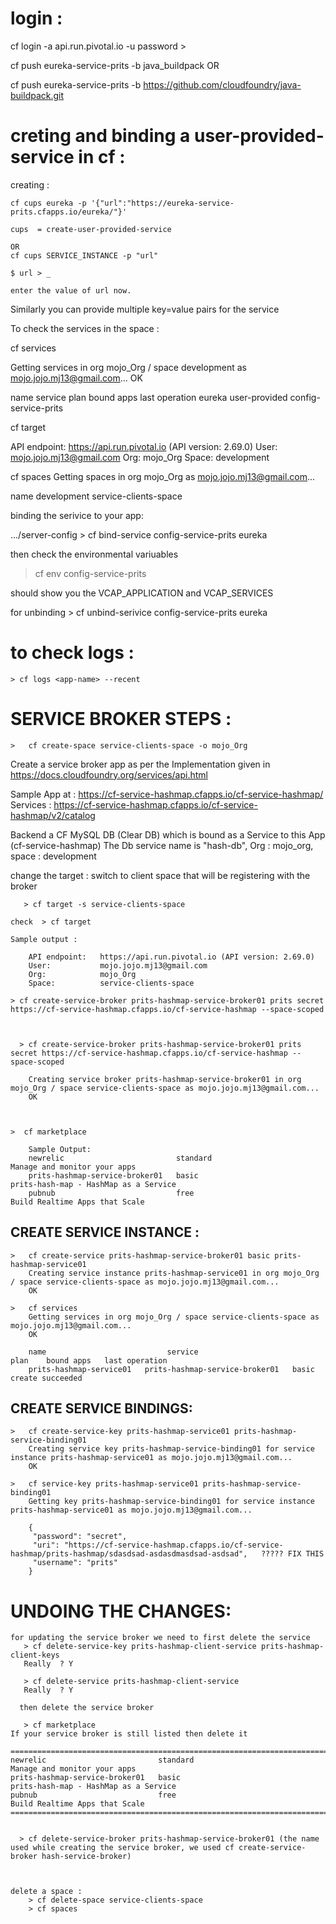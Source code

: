 login :
==============================================================================
cf login -a api.run.pivotal.io -u <your email>
password > <your password>

cf push eureka-service-prits -b java_buildpack
OR

cf push eureka-service-prits -b https://github.com/cloudfoundry/java-buildpack.git


creting and binding a user-provided-service in cf :
===============================================================================

creating :

	cf cups eureka -p '{"url":"https://eureka-service-prits.cfapps.io/eureka/"}'
	
	cups  = create-user-provided-service
	
	OR
	cf cups SERVICE_INSTANCE -p "url"
	
	$ url > _

	enter the value of url now.

Similarly you can provide multiple key=value pairs for the service

To check the services  in the space :

cf services	

Getting services in org mojo_Org / space development as mojo.jojo.mj13@gmail.com...
OK

name     service         plan   bound apps             last operation
eureka   user-provided          config-service-prits

cf target

API endpoint:   https://api.run.pivotal.io (API version: 2.69.0)
User:           mojo.jojo.mj13@gmail.com
Org:            mojo_Org
Space:          development


cf spaces
Getting spaces in org mojo_Org as mojo.jojo.mj13@gmail.com...

name
development
service-clients-space


	
binding the serivice to your app:

.../server-config > cf bind-service config-service-prits eureka


then check the environmental variuables

   > cf env config-service-prits
   
   
   should show you the VCAP_APPLICATION and VCAP_SERVICES
   

for unbinding  > cf unbind-serivice config-service-prits eureka

to check logs :
==============================


    > cf logs <app-name> --recent
	

SERVICE BROKER STEPS :
==============================================================================================

	>	cf create-space service-clients-space -o mojo_Org

Create a service broker app as per the Implementation given in https://docs.cloudfoundry.org/services/api.html

Sample App at :  https://cf-service-hashmap.cfapps.io/cf-service-hashmap/
Services  : https://cf-service-hashmap.cfapps.io/cf-service-hashmap/v2/catalog


Backend a CF MySQL DB (Clear DB) which is bound as a Service to this App (cf-service-hashmap)
The Db service name is "hash-db", Org  : mojo_org, space : development


change the target : switch to client space that will be registering with the broker

       > cf target -s service-clients-space 

	check  > cf target 

	Sample output :
	
		API endpoint:   https://api.run.pivotal.io (API version: 2.69.0)
		User:           mojo.jojo.mj13@gmail.com
		Org:            mojo_Org
		Space:          service-clients-space

    > cf create-service-broker prits-hashmap-service-broker01 prits secret https://cf-service-hashmap.cfapps.io/cf-service-hashmap --space-scoped 
  
  	 	

	  >	cf create-service-broker prits-hashmap-service-broker01 prits secret https://cf-service-hashmap.cfapps.io/cf-service-hashmap --space-scoped

		Creating service broker prits-hashmap-service-broker01 in org mojo_Org / space service-clients-space as mojo.jojo.mj13@gmail.com...
		OK


		
	>  cf marketplace

		Sample Output:
		newrelic                         standard                                                                             Manage and monitor your apps
		prits-hashmap-service-broker01   basic                                                                                prits-hash-map - HashMap as a Service
		pubnub                           free                                                                                 Build Realtime Apps that Scale
	

CREATE SERVICE INSTANCE :
------------------------------------------------------------------------------------------------------------------------------------------	
	> 	cf create-service prits-hashmap-service-broker01 basic prits-hashmap-service01
		Creating service instance prits-hashmap-service01 in org mojo_Org / space service-clients-space as mojo.jojo.mj13@gmail.com...
		OK
	
	>	cf services
		Getting services in org mojo_Org / space service-clients-space as mojo.jojo.mj13@gmail.com...
		OK

		name                           service                          plan    bound apps   last operation
		prits-hashmap-service01   prits-hashmap-service-broker01   basic                create succeeded

CREATE SERVICE BINDINGS:
--------------------------------------------------------------------------------------------------------------------------------------------
    >	cf create-service-key prits-hashmap-service01 prits-hashmap-service-binding01
		Creating service key prits-hashmap-service-binding01 for service instance prits-hashmap-service01 as mojo.jojo.mj13@gmail.com...
		OK

    >	cf service-key prits-hashmap-service01 prits-hashmap-service-binding01
		Getting key prits-hashmap-service-binding01 for service instance prits-hashmap-service01 as mojo.jojo.mj13@gmail.com...

		{
		 "password": "secret",
		 "uri": "https://cf-service-hashmap.cfapps.io/cf-service-hashmap/prits-hashmap/sdasdsad-asdasdmasdsad-asdsad",   ????? FIX THIS 
		 "username": "prits"
		}
	


UNDOING THE CHANGES:
===========================================================================================================================


	for updating the service broker we need to first delete the service 
	   > cf delete-service-key prits-hashmap-client-service prits-hashmap-client-keys 
	   Really  ? Y
	   
	   > cf delete-service prits-hashmap-client-service
	   Really  ? Y
	   
	  then delete the service broker 
	  
	   > cf marketplace 
	If your service broker is still listed then delete it
	
	=====================================================================================================================================================
	newrelic                         standard                                                                             Manage and monitor your apps
	prits-hashmap-service-broker01   basic                                                                                prits-hash-map - HashMap as a Service
	pubnub                           free                                                                                 Build Realtime Apps that Scale
	=====================================================================================================================================================
	
	
	  > cf delete-service-broker prits-hashmap-service-broker01 (the name used while creating the service broker, we used cf create-service-broker hash-service-broker)
	  
	  

	delete a space : 
	    > cf delete-space service-clients-space
	    > cf spaces
	   
	 
	







 
  
  
  
   
   
	


 
	
	
	



